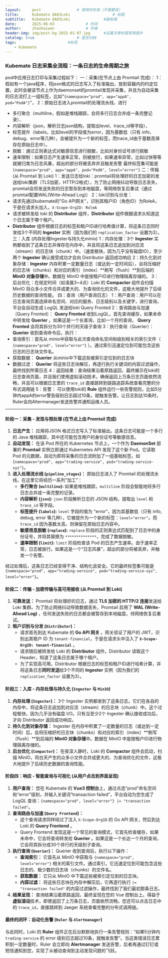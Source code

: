 ```yaml
---
layout:     post   				# 使用的布局（不需要改）
title:      Kubemate QA03Loki            		# 标题 
subtitle:   Kubemate QA03Loki				#副标题
date:       2025-06-03				# 时间
author:     zhaohaiwen 				# 作者
header-img: img/post-bg-2025-01-07.jpg		#这篇文章标题背景图片
catalog: true 					# 是否归档
tags:						#标签
    - Kubemate
---
```

### **Kubemate 日志采集全流程：一条日志的生命周期之旅**

pod中应用日志打印与采集过程如下：
一：采集(在节点上由 Promtail 完成)：
1：假如有一个java程序，将json格式的日志写入了标准输出，放到容器内的约定位置，此时会被该节点上作为daemonset的promtail发现并采集，并且为自动采集的日志流打上一组标签，比如“`{namespace="prod", app="appA", pod="PodA"}`”，
2：原始日志进入promtail的处理流水线，进行
   * 多行聚合（multiline，假如是堆栈跟踪，会将多行日志合并成一条完整记录）、
   * 内容解析（json，解析日志json结构，提取出level、trace_id等字段）、
   * 标签提升（labels，比如level的字段值为error，因为基数低（只有 info、debug、error等几种），会被提升为一个新的标签，而trace_id由于基数高保存在原始日志中）。
   * 脱敏：通过正则表达式对敏感信息进行脱敏，比如对身份证号进行脱敏
   * 速率限制：如果日志产生速率正常，则被放行，如果速率异常，比如过快等等就被归类为日志风暴，超出的部分将被丢弃并且触发告警
最终标签集可能是 `{namespace="prod", app="appA", pod="PodA", level="error"}`
二：传输(从 Promtail 到 Loki)
1：发送日志给loki：promtail将处理好的日志加密的发送给loki集群（TLS加密，HTTP/2格式），为了防止网络抖动导致日志丢失，promtail会将发送失败的日志暂存到本地磁盘，等网络恢复后重试（通过promtail配置WAL(Write-Ahead Log)）
2：loki识别与分发：
   * 请求先通过kubemate的"Go API网关"，识别其租户ID（角色ID）为RoleA，于是在请求头加入，`X-Scope-OrgID: RoleA`
   * 请求被转发给 loki 的 **Distributor** 组件，**Distributor** 组件根据请求头知道这个日志属于哪个租户。
   * **Distributor** 组件根据日志的标签和租户ID进行哈希值计算，将这条日志同时发给3个不同的 **Ingester** 实例（因为我们的 `replication_factor` 设置为3）。
三：入库 (内存处理Ingester与持久化minio)
1：内存处理：3个 **Ingester** 实例都收到了这条日志并保存在内存中，并且将这条日志追加到对应流（stream）的日志块（chunk）中。（速度极快，因为几乎没有磁盘IO），至少两个 **Ingester** 确认接受成功才会向 Distributor 返回成功响应
2：持久化到对象存储：**Ingester** 内存积累一定数量日志（或达到一定时间后），会将压缩好的日志块（chunks）和对应的索引（index）**刷写（flush）**到后端的 **MinIO 对象存储**中。数据在 MinIO 中是按租户ID进行物理隔离存储的。
3：后台优化：在规定时间（如凌晨3~4点）Loki 的 **Compactor** 组件会扫描 MinIO 将众多小文件合并成更大的、为查询优化的文件，这极大地提升了后续历史数据的查询性能。 
四：查询（用户查询日志） 
1：用户查询：用户可以在日志查询页面选择命名空间、对应的服务、日志级别以及关键字，进行查询，平台会自动生成 LogQL 发送给loki Query Fronted
2：查询路由与加速（Query Fronted）： **Query Fronted** 收到LogQL，首先查询缓存，如果未命中转发给  **Querier** 。如果这是一个长查询，比如一个月的查询， **Query Fronted** 会将其拆分为30个并行的天级子查询
3：执行查询（Querier）： **Querier** 收到查询命令后，执行：
   * 查询索引：首先从 minio中获取与此次查询命名空间和级别相关的索引文件（ `{namespace="prod", level="error"}` ）。通过索引迅速定位到可能包含这些日志的日志块文件名。
   * 获取数据： **Querier** 从minio中下载这些被索引定位到的日志块
   * 数据过滤： **Querier** 将这些日志块解压，再逐行执行关键词的内容过滤操作，最终找到所需日志
4：返回结果：查询结果沿着原路返回，最终展示在loki的日志查询页面，并且我们使用虚拟滚动技术，确保返回上万条日志页面依然流畅，并且可以根据日志里的 `trace_id` 直接跳转到链路追踪系统查看完整的分布式调用链 
5：告警：
可以使用loki的 **Rule** 组件运行一些告警规则，比如5分钟内appA的error警告级别日志超过10条，就触发告警。让日志到达10条时，Ruler会向Altermanager发送告警并通知运维人员。
--------------------------------------------------------------------------------------------------------------------------------------------------------------------------
#### **阶段一：采集 - 发现与预处理 (在节点上由 Promtail 完成)**

1. **日志产生：** 应用将JSON 格式日志写入了标准输出。这条日志可能是一个多行的 Java 堆栈跟踪，其中还可能包含用户的身份证号等敏感信息。
2. **自动发现：** 在该 Pod 所在的 Kubernetes 节点上，一个作为 **DaemonSet** 部署的 **Promtail** 实例立即通过 Kubernetes API 发现了这个新 Pod。它读取 Pod 的元数据，自动为即将采集的日志流附加了一组基础标签，如 `{namespace="prod", app="trading-service", pod="trading-service-xyz"}`。
3. **进入处理流水线 (`pipeline_stages`)：** 原始日志进入了 Promtail 的处理流水线，在这里它将经历一系列“加工”：
   * **多行聚合 (`multiline`):** 如果是堆栈跟踪，`multiline` 阶段会智能地将多行日志合并成一条完整的记录。
   * **内容解析 (`json`):** `json` 阶段解析日志的 JSON 结构，提取出 `level` 和 `trace_id` 等字段。
   * **标签提升 (`labels`):** `level` 字段的值为 "error"，因为其基数低（只有 info, debug, error 等几种），它被提升为一个新的标签：`level="error"`。而 `trace_id` 因为基数太高，则保留在原始日志内容中。
   * **敏感信息脱敏 (`replace`):** `replace` 阶段的正则表达式匹配到了日志中的身份证号，并将其替换为 `**************`，完成了数据脱敏。
   * **速率限制 (`limit`):** `limit` 阶段检查该 Pod 的日志产生速率。由于速率正常，日志被放行。如果这是一个“日志风暴”，超出的部分将被丢弃，并触发一个告警。

经过处理后，这条日志已经变得干净、结构化且安全。它的最终标签集可能是 `{namespace="prod", app="trading-service", pod="trading-service-xyz", level="error"}`。

#### **阶段二：传输 - 加密传输与高可用接收 (从 Promtail 到 Loki)**

1. **可靠发送：** Promtail 将处理好的日志，通过 **TLS 加密的 HTTP/2 连接**发送给 Loki 集群。为了防止网络抖动导致数据丢失，Promtail 启用了  **WAL (Write-Ahead Log)** ，任何发送失败的日志都会被暂存到本地磁盘，待网络恢复后重试。
2. **租户识别与分发 (`Distributor`)：**
   * 请求首先到达 Kubemate 的  **Go API 网关** 。网关验证了用户的 JWT，识别出其租户 ID 为 `tenant-financial`，于是在请求头中注入了  **`X-Scope-OrgID: tenant-financial`** 。
   * 请求随后被转发给 Loki 的 **Distributor** 组件。Distributor 读取这个 Header，知道了这条日志属于哪个租户。
   * 为了实现高可用，Distributor 根据日志的标签和租户ID进行哈希计算，并将这条日志**同时发送**给3个不同的 **Ingester** 实例（因为我们的 `replication_factor` 设置为3）。

#### **阶段三：入库 - 内存处理与持久化 (`Ingester` 与 `MinIO`)**

1. **内存处理 (`Ingester`)：** 3个 Ingester 实例都收到了这条日志。它们在各自的内存中，将这条日志追加到对应流（stream）的日志块（chunk）中。这个过程极快，因为几乎没有磁盘 I/O。只有当至少2个 Ingester 确认接收成功后，才向 Distributor 返回成功响应。
2. **持久化到对象存储：** Ingester 在内存中积累了一定数量的日志（或达到一定时间）后，会将压缩好的日志块（chunks）和对应的索引（index）**刷写（flush）**到后端的 **MinIO 对象存储**中。数据在 MinIO 中是按租户ID进行物理隔离存储的。
3. **后台优化 (`Compactor`)：** 在夜深人静时，Loki 的 **Compactor** 组件会启动，扫描 MinIO，将白天产生的众多小文件合并成更大的、为查询优化的文件，这极大地提升了后续历史数据的查询性能。

#### **阶段四：响应 - 智能查询与可视化 (从用户点击到界面呈现)**

1. **用户查询：** 您在 Kubemate 的 **Vue3 控制台**上，通过点选“prod”命名空间和“error”级别，并输入关键词“transaction failed”，平台自动为您生成了 LogQL 查询：`{namespace="prod", level="error"} |= "transaction failed"`。
2. **查询路由与加速 (`Query Frontend`)：**
   * 这个查询请求同样经过了注入 `X-Scope-OrgID` 的 Go API 网关，然后到达 Loki 的  **Query Frontend** 。
   * Query Frontend 发现这是一个常见的查询模式，它首先检查缓存，如果未命中，它会将查询转发给  **Querier** 。如果这是一个长达一个月的查询，它会将其拆分成30个并行的天级别子查询。
3. **执行查询 (`Querier`)：** Querier 收到查询后，执行以下操作：
   * **查询索引：** 它首先从 MinIO 中获取与 `{namespace="prod", level="error"}` 相关的索引文件。通过索引，它迅速定位到可能包含这些日志的、极少数的日志块（chunks）的文件名。
   * **获取数据：** 它只从 MinIO 中下载这些被索引定位到的日志块。
   * **内容过滤：** 将这些日志块在内存中解压后，它再逐行执行 `|= "transaction failed"` 的内容过滤操作，最终找到了我们最初那条日志。
4. **结果呈现：** 查询结果沿着原路返回，最终呈现在您的 Vue 控制台上。得益于**虚拟滚动**技术，即使返回了上万条日志，页面依然流畅。您还可以点击日志中的 `trace_id`，直接跳转到 Jaeger 系统查看完整的分布式调用链。

#### **最终的闭环：自动化告警 (`Ruler` 与 `Alertmanager`)**

与此同时，Loki 的 **Ruler** 组件正在后台默默地执行一条告警规则：“如果5分钟内 `trading-service` 的 error 级别日志超过10条，就触发告警”。当这类错误日志累积到一定数量时，Ruler 会立即向 **Alertmanager** 发送告警，后者再通过钉钉或短信通知到您，实现了从被动查询到主动发现问题的飞跃。
